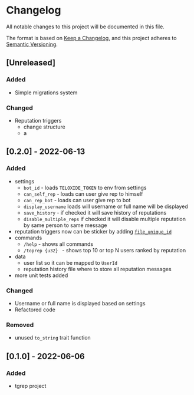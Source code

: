 # Changelog
All notable changes to this project will be documented in this file.

The format is based on [Keep a Changelog](https://keepachangelog.com/en/1.0.0/),
and this project adheres to [Semantic Versioning](https://semver.org/spec/v2.0.0.html).

## [Unreleased]

### Added
- Simple migrations system
### Changed
- Reputation triggers
  - change structure
  - a

## [0.2.0] - 2022-06-13

### Added
- settings
  - `bot_id` - loads `TELOXIDE_TOKEN` to env from settings
  - `can_self_rep` - loads can user give rep to himself
  - `can_rep_bot` - loads can user give rep to bot
  - `display_username` loads will username or full name will be displayed
  - `save_history` - if checked it will save history of reputations
  - `disable_multiple_reps` if checked it will disable multiple reputation by same person to same message
- reputation triggers now can be sticker by adding [`file_unique_id`](https://core.telegram.org/bots/api#sticker)
- commands
  - `/help` - shows all commands
  - `/toprep {u32} ` - shows top 10 or top N users ranked by reputation
- data
  - user list so it can be mapped to `UserId`
  - reputation history file where to store all reputation messages
- more unit tests added

### Changed
- Username or full name is displayed based on settings
- Refactored code

### Removed
- unused `to_string` trait function 

## [0.1.0] - 2022-06-06

### Added
- tgrep project